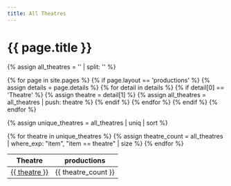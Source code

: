 ```yaml
---
title: All Theatres
---
```


<h1>{{ page.title }}</h1>

{% assign all_theatres = '' | split: '' %}

{% for page in site.pages %}
  {% if page.layout == 'productions' %}
    {% assign details = page.details %}
    {% for detail in details %}
      {% if detail[0] == 'Theatre' %}
        {% assign theatre = detail[1] %}
        {% assign all_theatres = all_theatres | push: theatre %}
      {% endif %}
    {% endfor %}
  {% endif %}
{% endfor %}

{% assign unique_theatres = all_theatres | uniq | sort %}

<table>
  <thead>
    <tr>
      <th>Theatre</th>
      <th>productions</th>
    </tr>
  </thead>
  <tbody>
    {% for theatre in unique_theatres %}
      {% assign theatre_count = all_theatres | where_exp: "item", "item == theatre" | size %}
      <tr>
        <td><a href="/{{ theatre | replace: ' ', '_' }}">{{ theatre }}</a></td>
        <td>{{ theatre_count }}</td>
      </tr>
    {% endfor %}
  </tbody>
</table>

